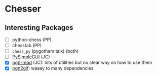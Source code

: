 # Chesser

## Interesting Packages

* [ ] python-chess (PP)
* [ ] chesstab (PP)
* [ ] `chess_py` (pygotham talk) (both)
* [ ] [PySimpleGUI](https://pypi.org/project/PySimpleGUI/) (JC)
* [x] [pgn-read](https://pypi.org/project/pgn-read/) (JC): lots of utilities
but no clear way on how to use them
* [x] [pgn2gif](https://pypi.org/project/pgn2gif/): waaay to many dependencies

